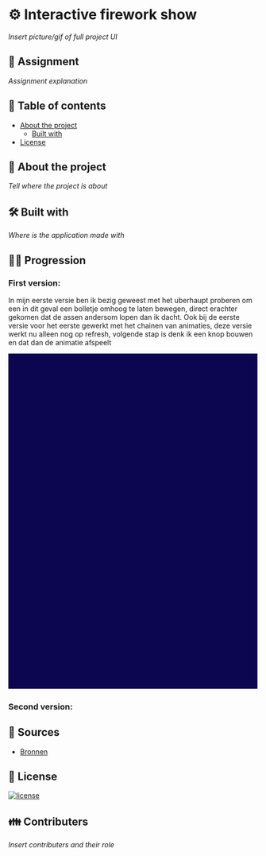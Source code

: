 # ⚙ Interactive firework show
*Insert picture/gif of full project UI*

## 📂 Assignment
*Assignment explanation*

## 🧾 Table of contents
-   [About the project](##About-the-project)
      * [Built with](###Built-with)
-   [License](##License)

## 📖 About the project
*Tell where the project is about*

## 🛠 Built with
*Where is the application made with*

## 👩‍💻 Progression

### First version:
In mijn eerste versie ben ik bezig geweest met het uberhaupt proberen om een in dit geval een bolletje omhoog te laten bewegen, direct erachter gekomen dat de assen andersom lopen dan ik dacht. Ook bij de eerste versie voor het eerste gewerkt met het chainen van animaties, deze versie werkt nu alleen nog op refresh, volgende stap is denk ik een knop bouwen en dat dan de animatie afspeelt

![First version GIF](./images/FirstAnimation.gif)

### Second version:

## 📑 Sources
- [Bronnen]()

## 🔖 License
[![license](https://img.shields.io/github/license/DAVFoundation/captain-n3m0.svg?style=flat-square)]()

## 👪 Contributers
*Insert contributers and their role*

